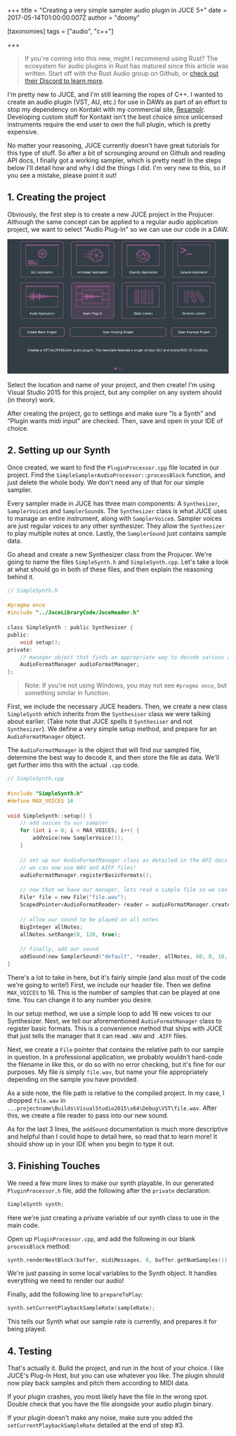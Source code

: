 +++
title = "Creating a very simple sampler audio plugin in JUCE 5+"
date = 2017-05-14T01:00:00.007Z
author = "doomy"

[taxonomies]
tags = ["audio", "c++"]

+++

> If you're coming into this new, might I recommend using Rust? The ecosystem for audio plugins in Rust has matured since this article was written. Start off with the Rust Audio group on Github, or [check out their Discord to learn more](https://discord.gg/PQXjcWdUYM).

I'm pretty new to JUCE, and I'm still learning the ropes of C++.  I wanted to create an audio plugin (VST, AU, etc.) for use in DAWs as part of an effort to stop my dependency on Kontakt with my commercial site, [Resamplr](https://resamplr.com).  Developing custom stuff for Kontakt isn't the best choice since unlicensed instruments require the end user to *own* the full plugin, which is pretty expensive.  

No matter your reasoning, JUCE currently doesn't have great tutorials for this type of stuff.  So after a bit of scrounging around on Github and reading API docs, I finally got a working sampler, which is pretty neat!  In the steps below I'll detail how and why I did the things I did.  I'm very new to this, so if you see a mistake, please point it out!

## 1. Creating the project

Obviously, the first step is to create a new JUCE project in the Projucer.  Although the same concept can be applied to a regular audio application project, we want to select "Audio Plug-In" so we can use our code in a DAW.

![](Untitled.png)

Select the location and name of your project, and then create!  I'm using Visual Studio 2015 for this project, but any compiler on any system should (in theory) work.

After creating the project, go to settings and make sure "Is a Synth" and "Plugin wants midi input" are checked.  Then, save and open in your IDE of choice.

## 2. Setting up our Synth

Once created, we want to find the `PluginProcessor.cpp` file located in our project.  Find the `SimpleSamplerAudioProcessor::processBlock` function, and just delete the whole body.   We don't need any of that for our simple sampler.

Every sampler made in JUCE has three main components: A `Synthesizer`, `SamplerVoice`s and `SamplerSound`s.  The `Synthesizer` class is what JUCE uses to manage an entire instrument, along with `SamplerVoice`s.  Sampler voices are just regular voices to any other synthesizer.  They allow the `Synthesizer` to play multiple notes at once.  Lastly, the `SamplerSound` just contains sample data.

Go ahead and create a new Synthesizer class from the Projucer.  We're going to name the files `SimpleSynth.h` and `SimpleSynth.cpp`.  Let's take a look at what should go in both of these files, and then explain the reasoning behind it.


```c
// SimpleSynth.h

#pragma once
#include "../JuceLibraryCode/JuceHeader.h"

class SimpleSynth : public Synthesiser {
public:
	void setup();
private:
	// manager object that finds an appropriate way to decode various audio files.  Used with SampleSound objects.
	AudioFormatManager audioFormatManager;
};
```

> Note: If you're not using Windows, you may not see `#pragma once`, but something similar in function.

First, we include the necessary JUCE headers.  Then, we create a new class `SimpleSynth` which inherits from the `Synthesiser` class we were talking about earlier.  (Take note that JUCE spells it `Synthesiser` and not `Synthesizer`).  We define a very simple setup method, and prepare for an `AudioFormatManager` object.

The `AudioFormatManager` is the object that will find our sampled file, determine the best way to decode it, and then store the file as data.  We'll get further into this with the actual `.cpp` code.

```c
// SimpleSynth.cpp

#include "SimpleSynth.h"
#define MAX_VOICES 16

void SimpleSynth::setup() {
	// add voices to our sampler
	for (int i = 0; i < MAX_VOICES; i++) {
		addVoice(new SamplerVoice());
	}

	// set up our AudioFormatManager class as detailed in the API docs
	// we can now use WAV and AIFF files!
	audioFormatManager.registerBasicFormats();

	// now that we have our manager, lets read a simple file so we can pass it to our SamplerSound object.
	File* file = new File("file.wav");
	ScopedPointer<AudioFormatReader> reader = audioFormatManager.createReaderFor(*file);

	// allow our sound to be played on all notes
	BigInteger allNotes;
	allNotes.setRange(0, 128, true);

	// finally, add our sound
	addSound(new SamplerSound("default", *reader, allNotes, 60, 0, 10, 10.0));
}
```

There's a lot to take in here, but it's fairly simple (and also most of the code we're going to write!)  First, we include our header file.  Then we define `MAX_VOICES` to 16.  This is the number of samples that can be played at one time. You can change it to any number you desire.  

In our setup method, we use a simple loop to add 16 new voices to our Synthesizer.  Next, we tell our aforementioned `AudioFormatManager` class to register basic formats.  This is a convenience method that ships with JUCE that just tells the manager that it can read `.WAV` and `.AIFF` files.  

Next, we create a `File` pointer that contains the relative path to our sample in question.  In a professional application, we probably wouldn't hard-code the filename in like this, or do so with no error checking, but it's fine for our purposes.   My file is simply `file.wav`, but name your file appropriately depending on the sample you have provided.

As a side note, the file path is relative to the compiled project.  In my case, I dropped `file.wav` in `...projectname\Builds\VisualStudio2015\x64\Debug\VST\file.wav`. 
 After this, we create a file reader to pass into our new sound.

As for the last 3 lines, the `addSound` documentation is much more descriptive and helpful than I could hope to detail here, so read that to learn more!  It should show up in your IDE when you begin to type it out.

## 3. Finishing Touches

We need a few more lines to make our synth playable.  In our generated `PluginProcessor.h` file, add the following after the `private` declaration:

```c
SimpleSynth synth;
```

Here we're just creating a private variable of our synth class to use in the main code.  

Open up `PluginProcessor.cpp`, and add the following in our blank `processBlock` method:

```c
synth.renderNextBlock(buffer, midiMessages, 0, buffer.getNumSamples());
```

We're just passing in some local variables to the Synth object.  It handles everything we need to render our audio!

Finally, add the following line to `prepareToPlay`:

```c
synth.setCurrentPlaybackSampleRate(sampleRate);
```

This tells our Synth what our sample rate is currently, and prepares it for being played.

## 4. Testing

That's actually it.  Build the project, and run in the host of your choice.  I like JUCE's Plug-In Host, but you can use whatever you like.  The plugin should now play back samples and pitch them according to MIDI data.

If your plugin crashes, you most likely have the file in the wrong spot.  Double check that you have the file alongside your audio plugin binary.

If your plugin doesn't make any noise, make sure you added the `setCurrentPlaybackSampleRate` detailed at the end of step #3.